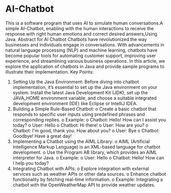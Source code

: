 # AI-Chatbot
 This ia a software program that uses AI to simulate human conversations.A simple AI-Chatbot, enabling with the human interactions to receive the response with right human emotions and  correct desired answers,Using Java.
Abstract for AI Chatbot 
Chatbots have revolutionized the way businesses and individuals engage in conversations. With advancements in natural language processing (NLP) and machine learning, chatbots have become popular tools for automating customer support, improving user experience, and streamlining various business operations. In this article, we explore the application of chatbots in Java and provide sample programs to illustrate their implementation.
Key Points:
1.	Setting Up the Java Environment: Before diving into chatbot implementation, it’s essential to set up the Java environment on your system. Install the latest Java Development Kit (JDK), set up the JAVA_HOME environment variable, and choose a suitable integrated development environment (IDE) like Eclipse or IntelliJ IDEA.
2. Building a Simple Rule-Based Chatbot:
o	Create a basic chatbot that responds to specific user inputs using predefined phrases and corresponding replies.
o	Example:
o	Chatbot: Hello! How can I assist you today?
o	User: Hello
o	Chatbot: Hi there!
o	User: How are you?
o	Chatbot: I'm good, thank you. How about you?
o	User: Bye
o	Chatbot: Goodbye! Have a great day!
3. Implementing a Chatbot using the AIML Library:
o	AIML (Artificial Intelligence Markup Language) is an XML-based language for chatbot development.
o	Use the Program AB library, which provides an AIML interpreter for Java.
o	Example:
o	User: Hello
o	Chatbot: Hello! How can I help you today?
4. Integrating Chatbot with APIs:
o	Explore integration with external services such as weather APIs or other data sources.
o	Enhance chatbot functionality by fetching real-time information.
o	Example: Integrating a chatbot with the OpenWeatherMap API to provide weather updates.
